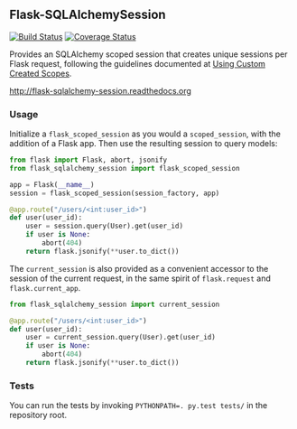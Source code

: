 ## Flask-SQLAlchemySession

[![Build Status](https://travis-ci.org/dtheodor/flask-sqlalchemy-session.svg?branch=master)](https://travis-ci.org/dtheodor/flask-sqlalchemy-session)
[![Coverage Status](https://coveralls.io/repos/dtheodor/flask-sqlalchemy-session/badge.svg)](https://coveralls.io/r/dtheodor/flask-sqlalchemy-session)

Provides an SQLAlchemy scoped session that creates
unique sessions per Flask request, following the guidelines documented at
[Using Custom Created Scopes](http://docs.sqlalchemy.org/en/rel_0_9/orm/contextual.html#using-custom-created-scopes).

http://flask-sqlalchemy-session.readthedocs.org

### Usage

Initialize a `flask_scoped_session` as you would a
`scoped_session`, with the addition of a Flask
app. Then use the resulting session to query models:

```python
from flask import Flask, abort, jsonify
from flask_sqlalchemy_session import flask_scoped_session

app = Flask(__name__)
session = flask_scoped_session(session_factory, app)

@app.route("/users/<int:user_id>")
def user(user_id):
    user = session.query(User).get(user_id)
    if user is None:
        abort(404)
    return flask.jsonify(**user.to_dict())
```

The `current_session` is also provided as a convenient accessor to the session
of the current request, in the same spirit of `flask.request` and
`flask.current_app`.

```python
from flask_sqlalchemy_session import current_session

@app.route("/users/<int:user_id>")
def user(user_id):
    user = current_session.query(User).get(user_id)
    if user is None:
        abort(404)
    return flask.jsonify(**user.to_dict())
```


### Tests

You can run the tests by invoking `PYTHONPATH=. py.test tests/` in the repository root.
